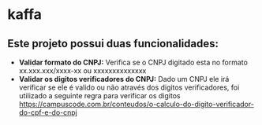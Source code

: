# kaffa

## Este projeto possui duas funcionalidades:

- **Validar formato do CNPJ:** Verifica se o CNPJ digitado esta no formato xx.xxx.xxx/xxxx-xx ou xxxxxxxxxxxxxx
- **Validar os digitos verificadores do CNPJ:** Dado um CNPJ ele irá verificar se ele é valido ou não através dos digitos verificadores, foi utilizado a seguinte regra para verificar os digitos https://campuscode.com.br/conteudos/o-calculo-do-digito-verificador-do-cpf-e-do-cnpj
